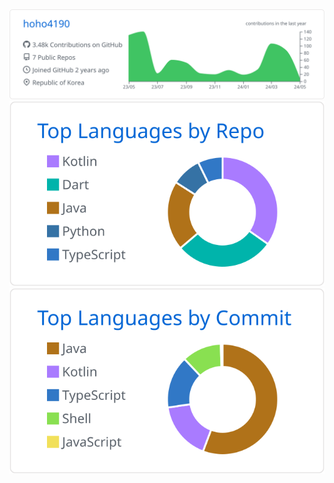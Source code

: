 
<div align=center>

  <picture>
    <source
      media="(prefers-color-scheme: dark)"
      srcset="https://raw.githubusercontent.com/hoho4190/hoho4190/main/profile-summary-card-output/github_dark/0-profile-details.svg"
    />
    <img
      alt="profile summary card"
      src="https://raw.githubusercontent.com/hoho4190/hoho4190/main/profile-summary-card-output/github/0-profile-details.svg"
    />
  </picture>

  <picture>
    <source
      media="(prefers-color-scheme: dark)"
      srcset="https://raw.githubusercontent.com/hoho4190/hoho4190/main/profile-summary-card-output/github_dark/1-repos-per-language.svg"
    />
    <img
      alt="profile summary card"
      src="https://raw.githubusercontent.com/hoho4190/hoho4190/main/profile-summary-card-output/github/1-repos-per-language.svg"
    />
  </picture>
  <picture>
    <source
      media="(prefers-color-scheme: dark)"
      srcset="https://raw.githubusercontent.com/hoho4190/hoho4190/main/profile-summary-card-output/github_dark/2-most-commit-language.svg"
    />
    <img
      alt="profile summary card"
      src="https://raw.githubusercontent.com/hoho4190/hoho4190/main/profile-summary-card-output/github/2-most-commit-language.svg"
    />
  </picture>

</div>
